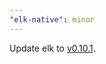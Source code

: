 ```yaml
---
"elk-native": minor
---
```


Update elk to [v0.10.1](https://github.com/elk-zone/elk/releases/tag/v0.10.1).
